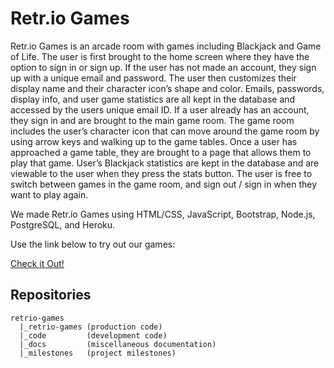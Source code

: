 # Retr.io Games

Retr.io Games is an arcade room with games including Blackjack and Game of Life. The user is first brought to the home screen where they have the option to sign in or sign up. If the user has not made an account, they sign up with a unique email and password. The user then customizes their display name and their character icon’s shape and color. Emails, passwords, display info, and user game statistics are all kept in the database and accessed by the users unique email ID. If a user already has an account, they sign in and are brought to the main game room. The game room includes the user’s character icon that can move around the game room by using arrow keys and walking up to the game tables. Once a user has approached a game table, they are brought to a page that allows them to play that game. User’s Blackjack statistics are kept in the database and are viewable to the user when they press the stats button. The user is free to switch between games in the game room, and sign out / sign in when they want to play again.

We made Retr.io Games using HTML/CSS, JavaScript, Bootstrap, Node.js, PostgreSQL, and Heroku.

Use the link below to try out our games:

[Check it Out!](https://retriogames.herokuapp.com/)

## Repositories

```
retrio-games
  |_retrio-games (production code)
  |_code         (development code)
  |_docs         (miscellaneous documentation)
  |_milestones   (project milestones)
```
